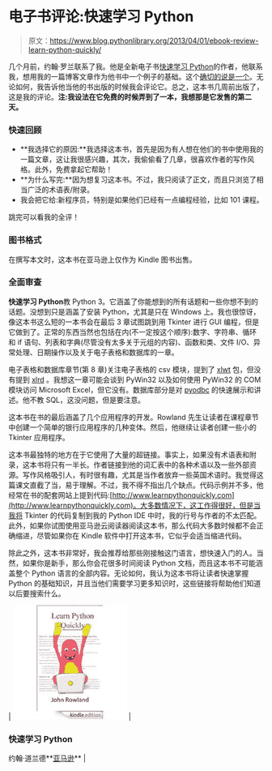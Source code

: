 # 电子书评论:快速学习 Python

> 原文：<https://www.blog.pythonlibrary.org/2013/04/01/ebook-review-learn-python-quickly/>

几个月前，约翰·罗兰联系了我。他是全新电子书[快速学习 Python](http://www.amazon.com/gp/product/B00BU3LIOI/ref=as_li_ss_tl?ie=UTF8&camp=1789&creative=390957&creativeASIN=B00BU3LIOI&linkCode=as2&tag=thmovsthpy-20)的作者，他联系我，想用我的一篇博客文章作为他书中一个例子的基础。这个[确切的说是一个](https://www.blog.pythonlibrary.org/2012/07/26/tkinter-how-to-show-hide-a-window/)。无论如何，我告诉他当他的书出版的时候我会评论它。总之，这本书几周前出版了，这是我的评论。**注:我设法在它免费的时候弄到了一本，我想那是它发售的第二天。**

### 快速回顾

*   **我选择它的原因:**我选择这本书，首先是因为有人想在他们的书中使用我的一篇文章，这让我很感兴趣，其次，我偷偷看了几章，很喜欢作者的写作风格。此外，免费拿起它帮助！
*   **为什么写完:**因为想复习这本书。不过，我只阅读了正文，而且只浏览了相当广泛的术语表/附录。
*   我会把它给:新程序员，特别是如果他们已经有一点编程经验，比如 101 课程。

跳完可以看我的全评！

### 图书格式

在撰写本文时，这本书在亚马逊上仅作为 Kindle 图书出售。

### 全面审查

**快速学习 Python**教 Python 3。它涵盖了你能想到的所有话题和一些你想不到的话题。没想到只是涵盖了安装 Python，尤其是只在 Windows 上。我也很惊讶，像这本书这么短的一本书会在最后 3 章试图跳到用 Tkinter 进行 GUI 编程，但是它做到了。正常的东西当然也包括在内(不一定按这个顺序):数字、字符串、循环和 if 语句、列表和字典(尽管没有太多关于元组的内容)、函数和类、文件 I/O、异常处理、日期操作以及关于电子表格和数据库的一章。

电子表格和数据库章节(第 8 章)关注电子表格的 csv 模块，提到了 [xlwt](https://pypi.python.org/pypi/xlwt) 包，但没有提到 [xlrd](https://pypi.python.org/pypi/xlrd) 。我想这一章可能会谈到 PyWin32 以及如何使用 PyWin32 的 COM 模块访问 Microsoft Excel，但它没有。数据库部分是对 [pyodbc](http://code.google.com/p/pyodbc/) 的快速展示和讲述。他不教 SQL，这没问题，但是要注意。

这本书在书的最后涵盖了几个应用程序的开发。Rowland 先生让读者在课程章节中创建一个简单的银行应用程序的几种变体。然后，他继续让读者创建一些小的 Tkinter 应用程序。

这本书最独特的地方在于它使用了大量的超链接。事实上，如果没有术语表和附录，这本书将只有一半长。作者链接到他的词汇表中的各种术语以及一些外部资源。写作风格吸引人，有时很有趣，尤其是当作者放弃一些英国术语时。我觉得这篇课文直截了当，易于理解。不过，我不得不指出几个缺点。代码示例并不多，他经常在书的配套网站上提到代码:[http://www.learnpythonquickly.com](http://www.learnpythonquickly.com)。大多数情况下，这工作得很好，但是当我将 Tkinter 的代码复制到我的 Python IDE 中时，我的行号与作者的不太匹配。此外，如果你试图使用亚马逊云阅读器阅读这本书，那么代码大多数时候都不会正确缩进，尽管如果你在 Kindle 软件中打开这本书，它似乎会适当缩进代码。

除此之外，这本书非常好，我会推荐给那些刚接触这门语言，想快速入门的人。当然，如果你是新手，那么你会花很多时间阅读 Python 文档，而且这本书不可能涵盖整个 Python 语言的全部内容。无论如何，我认为这本书将让读者快速掌握 Python 的基础知识，并且当他们需要学习更多知识时，这些链接将帮助他们知道以后要搜索什么。

| [![learn_python_quickly](img/ba2cc878b67c661690f9549928daed28.png)](https://www.blog.pythonlibrary.org/wp-content/uploads/2013/04/learn_python_quickly.jpg) | 

### 快速学习 Python

约翰·道兰德**[亚马逊](http://www.amazon.com/gp/product/B00BU3LIOI/ref=as_li_ss_tl?ie=UTF8&camp=1789&creative=390957&creativeASIN=B00BU3LIOI&linkCode=as2&tag=thmovsthpy-20)** |